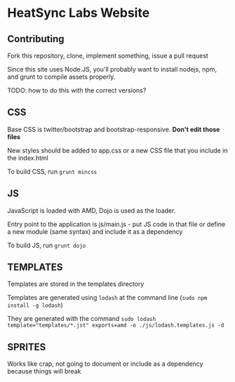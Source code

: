 # HeatSync Labs Website

## Contributing

Fork this repository, clone, implement something, issue a pull request

Since this site uses Node.JS, you'll probably want to install nodejs, npm, and grunt to compile assets properly.

TODO: how to do this with the correct versions?

## CSS

Base CSS is twitter/bootstrap and bootstrap-responsive. __Don't edit those files__

New styles should be added to app.css or a new CSS file that you include in the index.html

To build CSS, run `grunt mincss`

## JS

JavaScript is loaded with AMD, Dojo is used as the loader.

Entry point to the application is js/main.js - put JS code in that file or define a new module (same syntax) and include it as a dependency

To build JS, run `grunt dojo`

## TEMPLATES

Templates are stored in the templates directory

Templates are generated using `lodash` at the command line (`sudo npm install -g lodash`)

They are generated with the command `sudo lodash template="templates/*.jst" exports=amd -o ./js/lodash.templates.js -d`

## SPRITES

Works like crap, not going to document or include as a dependency because things will break